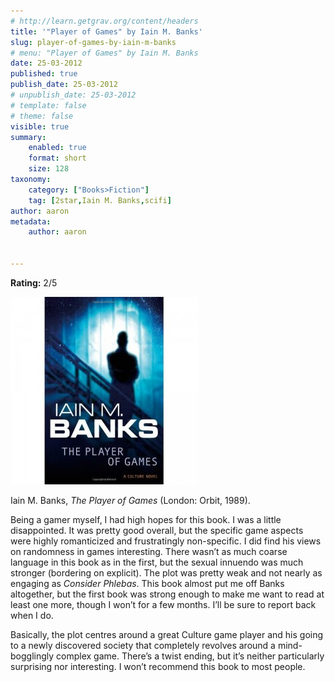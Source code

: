 ```yaml
---
# http://learn.getgrav.org/content/headers
title: '"Player of Games" by Iain M. Banks'
slug: player-of-games-by-iain-m-banks
# menu: "Player of Games" by Iain M. Banks
date: 25-03-2012
published: true
publish_date: 25-03-2012
# unpublish_date: 25-03-2012
# template: false
# theme: false
visible: true
summary:
    enabled: true
    format: short
    size: 128
taxonomy:
    category: ["Books>Fiction"]
    tag: [2star,Iain M. Banks,scifi]
author: aaron
metadata:
    author: aaron


---
```


**Rating:** 2/5

![](player-300x300.jpg "Player of Games")

Iain M. Banks, *The Player of Games* (London: Orbit, 1989).

Being a gamer myself, I had high hopes for this book. I was a little disappointed. It was pretty good overall, but the specific game aspects were highly romanticized and frustratingly non-specific. I did find his views on randomness in games interesting. There wasn’t as much coarse language in this book as in the first, but the sexual innuendo was much stronger (bordering on explicit). The plot was pretty weak and not nearly as engaging as *Consider Phlebas*. This book almost put me off Banks altogether, but the first book was strong enough to make me want to read at least one more, though I won’t for a few months. I’ll be sure to report back when I do.

Basically, the plot centres around a great Culture game player and his going to a newly discovered society that completely revolves around a mind-bogglingly complex game. There’s a twist ending, but it’s neither particularly surprising nor interesting. I won’t recommend this book to most people.


